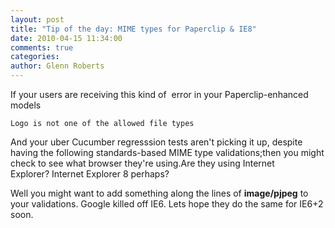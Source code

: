 ```yaml
---
layout: post
title: "Tip of the day: MIME types for Paperclip & IE8"
date: 2010-04-15 11:34:00
comments: true
categories:
author: Glenn Roberts
---
```


If your users are receiving this kind of  error in your Paperclip-enhanced models

    Logo is not one of the allowed file types

And your uber Cucumber regresssion tests aren't picking it up, despite having the following standards-based MIME type validations;then you might check to see what browser they're using.Are they using Internet Explorer? Internet Explorer 8 perhaps?

Well you might want to add something along the lines of **image/pjpeg** to your validations. Google killed off IE6. Lets hope they do the same for IE6+2 soon.

